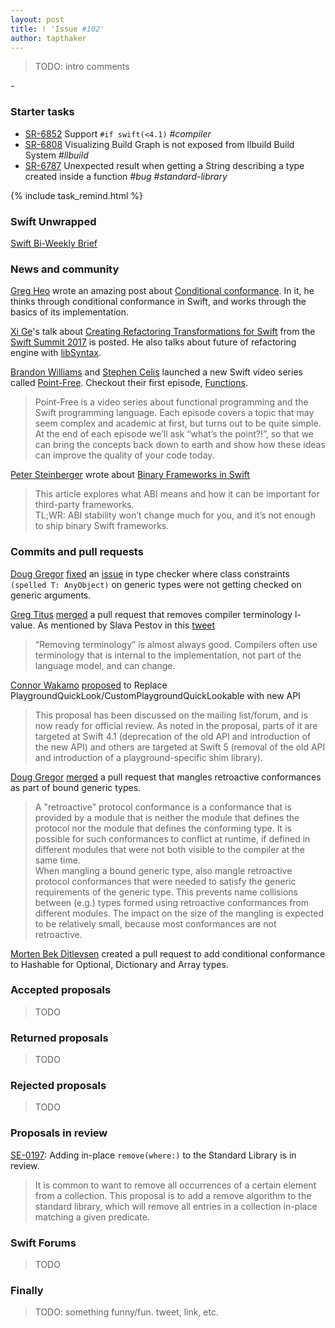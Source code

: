 ```yaml
---
layout: post
title: ! 'Issue #102'
author: tapthaker
---
```


> TODO: intro comments

-<!--excerpt-->

### Starter tasks

- [SR-6852](https://bugs.swift.org/browse/SR-6852) Support `#if swift(<4.1)` *#compiler*
- [SR-6808](https://bugs.swift.org/browse/SR-6808) Visualizing Build Graph is not exposed from llbuild Build System *#llbuild*
- [SR-6787](https://bugs.swift.org/browse/SR-6787) Unexpected result when getting a String describing a type created inside a function *#bug* *#standard-library*

{% include task_remind.html %}

### Swift Unwrapped

[Swift Bi-Weekly Brief](https://spec.fm/podcasts/swift-unwrapped/108765)

### News and community

[Greg Heo](https://twitter.com/gregheo) wrote an amazing post about [Conditional conformance](https://swiftunboxed.com/lang/conditional-conformance/). In it, he thinks through conditional conformance in Swift, and works through the basics of its implementation.

[Xi Ge](https://github.com/nkcsgexi)'s talk about [Creating Refactoring Transformations for Swift](https://www.skilled.io/u/swiftsummit/creating-refactoring-transformations-for-swift) from the [Swift Summit 2017](https://www.swiftsummit.com/) is posted. He also talks about future of refactoring engine with [libSyntax](https://github.com/apple/swift/blob/master/lib/Syntax/README.md).

[Brandon Williams](http://www.fewbutripe.com/about/) and [Stephen Celis](http://www.stephencelis.com/) launched a new Swift video series called [Point-Free](https://www.pointfree.co/). Checkout their first episode, [Functions](https://www.pointfree.co/episodes/ep1-functions).
>Point-Free is a video series about functional programming and the Swift programming language. Each episode covers a topic that may seem complex and academic at first, but turns out to be quite simple. At the end of each episode we’ll ask “what’s the point?!”, so that we can bring the concepts back down to earth and show how these ideas can improve the quality of your code today.

[Peter Steinberger](https://twitter.com/steipete) wrote about [Binary Frameworks in Swift](https://pspdfkit.com/blog/2018/binary-frameworks-swift/)
>This article explores what ABI means and how it can be important for third-party frameworks.
> <br/>TL;WR: ABI stability won’t change much for you, and it’s not enough to ship binary Swift frameworks.



### Commits and pull requests

[Doug Gregor](https://github.com/DougGregor) [fixed](https://github.com/apple/swift/pull/14174) an [issue](https://bugs.swift.org/browse/SR-6841) in type checker where class constraints `(spelled T: AnyObject)` on generic types were not getting checked on generic arguments.

[Greg Titus](https://github.com/gregomni) [merged](https://github.com/apple/swift/pull/14227) a pull request that removes compiler terminology l-value. As mentioned by Slava Pestov in this [tweet](https://twitter.com/slava_pestov/status/957720067822706688)
> “Removing terminology” is almost always good. Compilers often use terminology that is internal to the implementation, not part of the language model, and can change.

[Connor Wakamo](https://github.com/cwakamo) [proposed](https://github.com/apple/swift-evolution/pull/784) to 
Replace PlaygroundQuickLook/CustomPlaygroundQuickLookable with new API
> This proposal has been discussed on the mailing list/forum, and is now ready for official review. As noted in the proposal, parts of it are targeted at Swift 4.1 (deprecation of the old API and introduction of the new API) and others are targeted at Swift 5 (removal of the old API and introduction of a playground-specific shim library).

[Doug Gregor](https://github.com/DougGregor) [merged](https://github.com/apple/swift/pull/14296) a pull request that mangles retroactive conformances as part of bound generic types.
> A "retroactive" protocol conformance is a conformance that is provided
by a module that is neither the module that defines the protocol nor
the module that defines the conforming type. It is possible for such
conformances to conflict at runtime, if defined in different modules
that were not both visible to the compiler at the same time.
<br/>When mangling a bound generic type, also mangle retroactive protocol
conformances that were needed to satisfy the generic requirements of
the generic type. This prevents name collisions between (e.g.) types
formed using retroactive conformances from different modules. The
impact on the size of the mangling is expected to be relatively small,
because most conformances are not retroactive.

[Morten Bek Ditlevsen](https://github.com/mortenbekditlevsen) created a pull request to add conditional conformance to Hashable for Optional, Dictionary and Array types.


### Accepted proposals

> TODO

### Returned proposals

> TODO

### Rejected proposals

> TODO

### Proposals in review

[SE-0197](https://forums.swift.org/t/se-0197-add-in-place-remove-where/8872): Adding in-place `remove(where:)` to the Standard Library is in review.
> It is common to want to remove all occurrences of a certain element from a collection. This proposal is to add a remove algorithm to the standard library, which will remove all entries in a collection in-place matching a given predicate.


### Swift Forums

> TODO

### Finally

> TODO: something funny/fun. tweet, link, etc.

